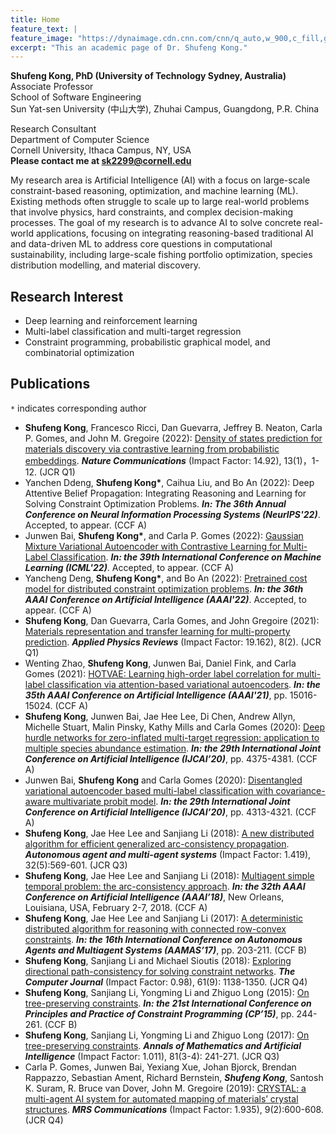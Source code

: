 ```yaml
---
title: Home
feature_text: |
feature_image: "https://dynaimage.cdn.cnn.com/cnn/q_auto,w_900,c_fill,g_auto,h_506,ar_16:9/http%3A%2F%2Fcdn.cnn.com%2Fcnnnext%2Fdam%2Fassets%2F181010131059-australia-best-beaches-cossies-beach-cocos3.jpg"
excerpt: "This an academic page of Dr. Shufeng Kong."
---
```


**Shufeng Kong, PhD (University of Technology Sydney, Australia)**  
Associate Professor  
School of Software Engineering  
Sun Yat-sen University (中山大学), Zhuhai Campus, Guangdong, P.R. China

Research Consultant  
Department of Computer Science  
Cornell University, Ithaca Campus, NY, USA  
**Please contact me at sk2299@cornell.edu**

My research area is Artificial Intelligence (AI) with a focus on large-scale constraint-based reasoning, 
optimization, and machine learning (ML). Existing methods often struggle to
scale up to large real-world problems that involve physics, hard constraints, and complex decision-making processes. 
The goal of my research is to advance AI to solve concrete real-world applications, focusing on
integrating reasoning-based traditional AI and data-driven ML to address core questions in computational sustainability, 
including large-scale fishing portfolio optimization, species distribution modelling, and material discovery.

<!---
{% include button.html text="Fork it" icon="github" link="https://github.com/daviddarnes/alembic" color="#0366d6" %}
{% include button.html text="Buy me a coffee ☕️" link="https://buymeacoffee.com/daviddarnes#support" color="#f68140" %}
{% include button.html text="Tweet it" icon="twitter" link="https://twitter.com/intent/tweet/?url=https://alembic.darn.es&text=Alembic%20-%20A%20Jekyll%20boilerplate%20theme&via=DavidDarnes" color="#0d94e7" %}
{% include button.html text="Install Alembic ⚗️" link="https://github.com/daviddarnes/alembic#installation" %}
-->

## Research Interest
- Deep learning and reinforcement learning
- Multi-label classification and multi-target regression
- Constraint programming, probabilistic graphical model, and combinatorial optimization


<!---
- Clear and elegant design that can be used out of the box or as solid starting point
- Tested in all major browsers, including **IE and Edge**
- Built in **Service Worker** so it can work offline and on slow connections
- **Configurable colours** and typography in a single settings file
- Extensive set of **shortcodes** to include various elements; such as buttons, icons, figure images and more
- Solid **typographic framework** from [Sassline](https://sassline.com/)
- Configurable navigation via a single file
- Modular Jekyll components
- Post category support in the form of a single post index page grouped by category
- Built in live search using JavaScript
- **Contact form** built in using [Formspree](https://formspree.io/)
- Designed with **[Siteleaf](https://www.siteleaf.com/)** in mind
- Has 9 of the most popular networks as performant sharing buttons
- Has documentation
-->

## Publications
`*` indicates corresponding author
- **Shufeng Kong**, Francesco Ricci, Dan Guevarra, Jeffrey B. Neaton, Carla P. Gomes, and John M. Gregoire (2022): [Density of states prediction for materials discovery via contrastive learning from probabilistic embeddings](https://www.nature.com/articles/s41467-022-28543-x). ***Nature Communications*** (Impact Factor: 14.92), 13(1)，1-12. (JCR Q1)
- Yanchen Ddeng, **Shufeng Kong\***, Caihua Liu, and Bo An (2022): Deep Attentive Belief Propagation: Integrating Reasoning and Learning for Solving Constraint Optimization Problems.  ***In: The 36th Annual Conference on Neural Information Processing Systems (NeurIPS'22)***. Accepted, to appear. (CCF A)
- Junwen Bai, **Shufeng Kong\***, and Carla P. Gomes (2022): [Gaussian Mixture Variational Autoencoder with Contrastive Learning for Multi-Label Classification](https://arxiv.org/abs/2112.00976). ***In: the 39th International Conference on Machine Learning (ICML'22)***. Accepted, to appear. (CCF A)
- Yancheng Deng, **Shufeng Kong\***, and Bo An (2022): [Pretrained cost model for distributed constraint optimization problems](https://arxiv.org/abs/2112.04187). ***In: the 36th AAAI Conference on Artificial Intelligence (AAAI'22)***. Accepted, to appear. (CCF A)
- **Shufeng Kong**, Dan Guevarra, Carla Gomes, and John Gregoire (2021): [Materials representation and transfer learning for multi-property prediction](https://aip.scitation.org/doi/10.1063/5.0047066). ***Applied Physics Reviews*** (Impact Factor: 19.162), 8(2). (JCR Q1)
- Wenting Zhao, **Shufeng Kong**, Junwen Bai, Daniel Fink, and Carla Gomes (2021): [HOTVAE: Learning high-order label correlation for multi-label classification via attention-based variational autoencoders](https://arxiv.org/abs/2103.06375). ***In: the 35th AAAI Conference on Artificial Intelligence (AAAI'21)***, pp. 15016-15024. (CCF A)
- **Shufeng Kong**, Junwen Bai, Jae Hee Lee, Di Chen, Andrew Allyn, Michelle Stuart, Malin Pinsky, Kathy Mills and Carla Gomes (2020): [Deep hurdle networks for zero-inflated multi-target regression: application to multiple species abundance estimation](https://www.ijcai.org/proceedings/2020/603). ***In: the 29th International Joint Conference on Artificial Intelligence (IJCAI’20)***, pp. 4375-4381. (CCF A)
- Junwen Bai, **Shufeng Kong** and Carla Gomes (2020): [Disentangled variational autoencoder based multi-label classification with covariance-aware multivariate probit model](https://www.ijcai.org/proceedings/2020/595). ***In: the 29th International Joint Conference on Artificial Intelligence (IJCAI’20)***, pp. 4313-4321. (CCF A)
- **Shufeng Kong**, Jae Hee Lee and Sanjiang Li (2018): [A new distributed algorithm for efficient generalized arc-consistency propagation](https://link.springer.com/article/10.1007/s10458-018-9388-x). ***Autonomous agent and multi-agent systems*** (Impact Factor: 1.419), 32(5):569-601. (JCR Q3)
- **Shufeng Kong**, Jae Hee Lee and Sanjiang Li (2018): [Multiagent simple temporal problem: the arc-consistency approach](https://www.aaai.org/ocs/index.php/AAAI/AAAI18/paper/view/17182). ***In: the 32th AAAI Conference on Artificial Intelligence (AAAI’18)***, New Orleans, Louisiana, USA, February 2-7, 2018. (CCF A)
- **Shufeng Kong**, Jae Hee Lee and Sanjiang Li (2017): [A deterministic distributed algorithm for reasoning with connected row-convex constraints](http://dl.acm.org/citation.cfm?id=3091159). ***In: the 16th International Conference on Autonomous Agents and Multiagent Systems (AAMAS’17)***, pp. 203-211. (CCF B)
- **Shufeng Kong**, Sanjiang Li and Michael Sioutis (2018): [Exploring directional path-consistency for solving constraint networks](https://academic.oup.com/comjnl/advance-article/doi/10.1093/comjnl/bxx122/4779882). ***The Computer Journal*** (Impact Factor: 0.98), 61(9): 1138-1350. (JCR Q4)
- **Shufeng Kong**, Sanjiang Li, Yongming Li and Zhiguo Long (2015): [On tree-preserving constraints](https://link.springer.com/chapter/10.1007/978-3-319-23219-5_18). ***In: the 21st International Conference on Principles and Practice of Constraint Programming (CP’15)***, pp. 244-261. (CCF B)
- **Shufeng Kong**, Sanjiang Li, Yongming Li and Zhiguo Long (2017): [On tree-preserving constraints](https://link.springer.com/article/10.1007/s10472-017-9552-z). ***Annals of Mathematics and Artificial Intelligence*** (Impact Factor: 1.011), 81(3-4):
241-271. (JCR Q3)
- Carla P. Gomes, Junwen Bai, Yexiang Xue, Johan Bjorck, Brendan Rappazzo, Sebastian Ament, Richard Bernstein, ***Shufeng Kong***, Santosh K. Suram, R. Bruce van Dover, John M. Gregoire (2019): [CRYSTAL: a multi-agent AI system for automated mapping of materials’ crystal structures](https://www.cambridge.org/core/journals/mrs-communications/article/crystal-a-multiagent-ai-system-for-automated-mapping-of-materials-crystal-structures/73E3A4F24120EBD71A782F0ED278ECB3). ***MRS Communications*** (Impact Factor: 1.935), 9(2):600-608. (JCR Q4)




<!---
Here are a few examples of Alembic out in the wild being used in a variety of ways:

- [bawejakunal.github.io](https://bawejakunal.github.io/)
- [case2111.github.io](https://case2111.github.io/)
- [karateca.org](https://www.karateca.org/)

## Installation

### Quick setup

To give you a running start I've put together some starter kits that you can download, fork or even deploy immediately:

- ⚗️🍨 Vanilla Jekyll starter kit  
  [![Deploy to Netlify](https://www.netlify.com/img/deploy/button.svg)](https://app.netlify.com/start/deploy?repository=https://github.com/daviddarnes/alembic-kit){:style="background: none"}
- ⚗️🌲 Forestry starter kit  
  [![Deploy to Forestry](https://assets.forestry.io/import-to-forestry.svg)](https://app.forestry.io/quick-start?repo=daviddarnes/alembic-forestry-kit&engine=jekyll){:style="background: none"}  
  [![Deploy to Netlify](https://www.netlify.com/img/deploy/button.svg)](https://app.netlify.com/start/deploy?repository=https://github.com/daviddarnes/alembic-forestry-kit){:style="background: none"}
- ⚗️💠 Netlify CMS starter kit  
  [![Deploy to Netlify](https://www.netlify.com/img/deploy/button.svg)](https://app.netlify.com/start/deploy?repository=https://github.com/daviddarnes/alembic-netlifycms-kit&stack=cms){:style="background: none"}

- ⚗️:octocat: GitHub Pages with remote theme kit  
  {% include button.html text="Download kit" link="https://github.com/daviddarnes/alembic-kit/archive/remote-theme.zip" color="#24292e" %}
- ⚗️🚀 Stackbit starter kit  
  [![Create with Stackbit](https://assets.stackbit.com/badge/create-with-stackbit.svg)](https://app.stackbit.com/create?theme=https://github.com/daviddarnes/alembic-stackbit-kit){:style="background: none"}

### As a Jekyll theme

1. Add `gem "alembic-jekyll-theme"` to your `Gemfile` to add the theme as a dependancy
2. Run the command `bundle install` in the root of project to install the theme and its dependancies
3. Add `theme: alembic-jekyll-theme` to your `_config.yml` file to set the site theme
4. Run `bundle exec jekyll serve` to build and serve your site
5. Done! Use the [configuration](#configuration) documentation and the example [`_config.yml`](https://github.com/daviddarnes/alembic/blob/master/_config.yml) file to set things like the navigation, contact form and social sharing buttons

### As a GitHub Pages remote theme

1. Add `gem "jekyll-remote-theme"` to your `Gemfile` to add the theme as a dependancy
2. Run the command `bundle install` in the root of project to install the jekyll remote theme gem as a dependancy
3. Add `jekyll-remote-theme` to the list of `plugins` in your `_config.yml` file
4. Add `remote_theme: daviddarnes/alembic@main` to your `_config.yml` file to set the site theme
5. Run `bundle exec jekyll serve` to build and serve your site
6. Done! Use the [configuration](#configuration) documentation and the example [`_config.yml`](https://github.com/daviddarnes/alembic/blob/master/_config.yml) file to set things like the navigation, contact form and social sharing buttons

### As a Boilerplate / Fork

_(deprecated, not recommended)_

1. [Fork the repo](https://github.com/daviddarnes/alembic#fork-destination-box)
2. Replace the `Gemfile` with one stating all the gems used in your project
3. Delete the following unnecessary files/folders: `.github`, `LICENSE`, `screenshot.png`, `CNAME` and `alembic-jekyll-theme.gemspec`
4. Run the command `bundle install` in the root of project to install the jekyll remote theme gem as a dependancy
5. Run `bundle exec jekyll serve` to build and serve your site
6. Done! Use the [configuration](#configuration) documentation and the example [`_config.yml`](https://github.com/daviddarnes/alembic/blob/master/_config.yml) file to set things like the navigation, contact form and social sharing buttons

## Customising

When using Alembic as a theme means you can take advantage of the file overriding method. This allows you to overwrite any file in this theme with your own custom file, by matching the file name and path. The most common example of this would be if you want to add your own styles or change the core style settings.

To add your own styles copy the [`styles.scss`](https://github.com/daviddarnes/alembic/blob/master/assets/styles.scss) into your own project with the same file path (`assets/styles.scss`). From there you can add your own styles, you can even optionally ignore the theme styles by removing the `@import "alembic";` line.

If you're looking to set your own colours and fonts you can overwrite them by matching the variable names from the [`_settings.scss`](https://github.com/daviddarnes/alembic/blob/master/_sass/_settings.scss) file in your own `styles.scss`, make sure to state them before the `@import "alembic";` line so they take effect. The settings are a mixture of custom variables and settings from [Sassline](https://medium.com/@jakegiltsoff/sassline-v2-0-e424b2881e7e) - follow the link to find out how to configure the typographic settings.
-->

